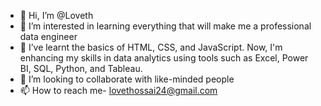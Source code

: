 - 👋 Hi, I’m @Loveth
- 👀 I’m interested in learning everything that will make me a professional data engineer
- 🌱 I’ve learnt the basics of HTML, CSS, and JavaScript. Now, I'm enhancing my skills in data analytics using tools such as Excel, Power BI, SQL, Python, and Tableau.
- 💞️ I’m looking to collaborate with like-minded people
- 📫 How to reach me- lovethossai24@gmail.com

<!---
Loveg1/Loveg1 is a ✨ special ✨ repository because its `README.md` (this file) appears on your GitHub profile.
You can click the Preview link to take a look at your changes.
--->
